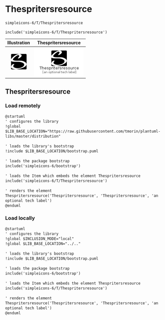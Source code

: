 # Thespritersresource


```text
simpleicons-6/T/Thespritersresource
```

```text
include('simpleicons-6/T/Thespritersresource')
```



| Illustration | Thespritersresource |
| :---: | :---: |
| ![illustration for Illustration](../../simpleicons-6/T/Thespritersresource.png) | ![illustration for Thespritersresource](../../simpleicons-6/T/Thespritersresource.Local.png) |




## Thespritersresource

### Load remotely
```plantuml
@startuml
' configures the library
!global $LIB_BASE_LOCATION="https://raw.githubusercontent.com/tmorin/plantuml-libs/master/distribution"

' loads the library's bootstrap
!include $LIB_BASE_LOCATION/bootstrap.puml

' loads the package bootstrap
include('simpleicons-6/bootstrap')

' loads the Item which embeds the element Thespritersresource
include('simpleicons-6/T/Thespritersresource')

' renders the element
Thespritersresource('Thespritersresource', 'Thespritersresource', 'an optional tech label')
@enduml
```

### Load locally
```plantuml
@startuml
' configures the library
!global $INCLUSION_MODE="local"
!global $LIB_BASE_LOCATION="../.."

' loads the library's bootstrap
!include $LIB_BASE_LOCATION/bootstrap.puml

' loads the package bootstrap
include('simpleicons-6/bootstrap')

' loads the Item which embeds the element Thespritersresource
include('simpleicons-6/T/Thespritersresource')

' renders the element
Thespritersresource('Thespritersresource', 'Thespritersresource', 'an optional tech label')
@enduml
```

